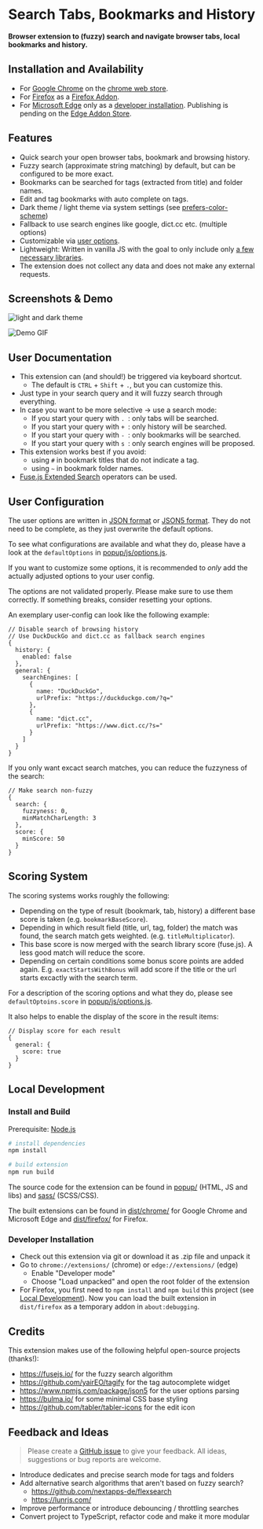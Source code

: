 # Search Tabs, Bookmarks and History

**Browser extension to (fuzzy) search and navigate browser tabs, local bookmarks and history.**

## Installation and Availability

* For [Google Chrome](https://www.google.com/chrome/) on the [chrome web store](https://chrome.google.com/webstore/detail/tabs-bookmark-and-history/cofpegcepiccpobikjoddpmmocficdjj?hl=en-GB&authuser=0).
* For [Firefox](https://www.mozilla.org/en-US/firefox/new/) as a [Firefox Addon](https://addons.mozilla.org/en-US/firefox/addon/search-tabs-bookmarks-history/).
* For [Microsoft Edge](https://www.microsoft.com/en-us/edge) only as a [developer installation](#developer-installation). Publishing is pending on the [Edge Addon Store](https://microsoftedge.microsoft.com/addons/Microsoft-Edge-Extensions-Home).

## Features

* Quick search your open browser tabs, bookmark and browsing history.
* Fuzzy search (approximate string matching) by default, but can be configured to be more exact.
* Bookmarks can be searched for tags (extracted from title) and folder names.
* Edit and tag bookmarks with auto complete on tags.
* Dark theme / light theme via system settings (see [prefers-color-scheme](https://developer.mozilla.org/en-US/docs/Web/CSS/@media/prefers-color-scheme))
* Fallback to use search engines like google, dict.cc etc. (multiple options)
* Customizable via [user options](#user-configuration).
* Lightweight: Written in vanilla JS with the goal to only include only [a few necessary libraries](#credits).
* The extension does not collect any data and does not make any external requests.

## Screenshots & Demo

![light and dark theme](/images/bookmark-and-history-search-screenshots.png "light and dark theme")

![Demo GIF](/images/bookmark-and-history-search.gif "Demo GIF")

## User Documentation

* This extension can (and should!) be triggered via keyboard shortcut.
  * The default is `CTRL` + `Shift` + `.`, but you can customize this.
* Just type in your search query and it will fuzzy search through everything.
* In case you want to be more selective -> use a search mode:
  * If you start your query with `. `: only tabs will be searched.
  * If you start your query with `+ `: only history will be searched.
  * If you start your query with `- `: only bookmarks will be searched.
  * If you start your query with `s `: only search engines will be proposed.
* This extension works best if you avoid:
  * using `#` in bookmark titles that do not indicate a tag.
  * using `~` in bookmark folder names.
* [Fuse.js Extended Search](https://fusejs.io/examples.html#extended-search) operators can be used.

## User Configuration

The user options are written in [JSON format](https://en.wikipedia.org/wiki/JSON) or [JSON5 format](https://json5.org/). They do not need to be complete, as they just overwrite the default options.

To see what configurations are available and what they do, please have a look at the `defaultOptions` in [popup/js/options.js](popup/js/options.js).

If you want to customize some options, it is recommended to *only* add the actually adjusted options to your user config.

The options are not validated properly. Please make sure to use them correctly. 
If something breaks, consider resetting your options.

An exemplary user-config can look like the following example:

```json5
// Disable search of browsing history
// Use DuckDuckGo and dict.cc as fallback search engines
{
  history: {
    enabled: false
  },
  general: {
    searchEngines: [
      {
        name: "DuckDuckGo",
        urlPrefix: "https://duckduckgo.com/?q="
      },
      {
        name: "dict.cc",
        urlPrefix: "https://www.dict.cc/?s="
      }
    ]
  }
}
```

If you only want excact search matches, you can reduce the fuzzyness of the search:

```json5
// Make search non-fuzzy
{
  search: {
    fuzzyness: 0,
    minMatchCharLength: 3
  },
  score: {
    minScore: 50
  }
}
```

## Scoring System

The scoring systems works roughly the following:

* Depending on the type of result (bookmark, tab, history) a different base score is taken (e.g. `bookmarkBaseScore`).
* Depending in which result field (title, url, tag, folder) the match was found, the search match gets weighted. (e.g. `titleMultiplicator`).
* This base score is now merged with the search library score (fuse.js). A less good match will reduce the score.
* Depending on certain conditions some bonus score points are added again. E.g. `exactStartsWithBonus` will add score if the title or the url starts excactly with the search term.

For a description of the scoring options and what they do, please see `defaultOptoins.score` in [popup/js/options.js](popup/js/options.js).

It also helps to enable the display of the score in the result items:

```json5
// Display score for each result
{
  general: {
    score: true
  }
}
```

## Local Development

### Install and Build

Prerequisite: [Node.js](https://nodejs.org/en/)

```sh
# install dependencies
npm install

# build extension
npm run build
```

The source code for the extension can be found in [popup/](popup/) (HTML, JS and libs) and [sass/](sass/) (SCSS/CSS).

The built extensions can be found in [dist/chrome/](dist/chrome/) for Google Chrome and Microsoft Edge and [dist/firefox/](dist/firefox/) for Firefox.

### Developer Installation

* Check out this extension via git or download it as .zip file and unpack it
* Go to `chrome://extensions/` (chrome) or `edge://extensions/` (edge)
  * Enable "Developer mode"
  * Choose "Load unpacked" and open the root folder of the extension
* For Firefox, you first need to `npm install` and `npm build` this project (see [Local Development](#local-development)). Now you can load the built extension in `dist/firefox` as a temporary addon in `about:debugging`.

## Credits

This extension makes use of the following helpful open-source projects (thanks!):
* https://fusejs.io/ for the fuzzy search algorithm
* https://github.com/yairEO/tagify for the tag autocomplete widget
* https://www.npmjs.com/package/json5 for the user options parsing
* https://bulma.io/ for some minimal CSS base styling
* https://github.com/tabler/tabler-icons for the edit icon

## Feedback and Ideas

> Please create a [GitHub issue](https://github.com/Fannon/search-tabs-bookmarks-and-history/issues) to give your feedback. 
> All ideas, suggestions or bug reports are welcome.

* Introduce dedicates and precise search mode for tags and folders
* Add alternative search algorithms that aren't based on fuzzy search?
  * https://github.com/nextapps-de/flexsearch 
  * https://lunrjs.com/
* Improve performance or introduce debouncing / throttling searches 
* Convert project to TypeScript, refactor code and make it more modular
